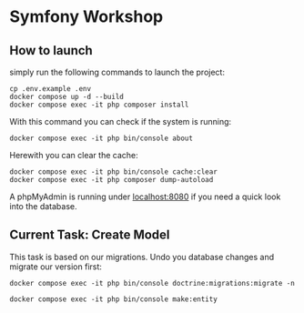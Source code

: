 # Symfony Workshop

## How to launch

simply run the following commands to launch the project:

``` shell
cp .env.example .env
docker compose up -d --build
docker compose exec -it php composer install 
```

With this command you can check if the system is running:

``` shell
docker compose exec -it php bin/console about 
```

Herewith you can clear the cache:

``` shell
docker compose exec -it php bin/console cache:clear
docker compose exec -it php composer dump-autoload 
```

A phpMyAdmin is running under [localhost:8080][1] if you need a quick look into the database.

## Current Task: Create Model 

This task is based on our migrations. Undo you database changes and migrate our version first:

``` shell
docker compose exec -it php bin/console doctrine:migrations:migrate -n
```

``` shell
docker compose exec -it php bin/console make:entity
```

[1]: http://localhost:8080/index.php?route=/database/structure&db=symfony

